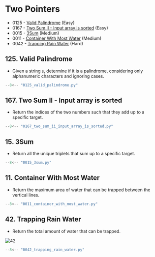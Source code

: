 # Two Pointers

- 0125 - [Valid Palindrome](https://leetcode.com/problems/valid-palindrome/) (Easy)
- 0167 - [Two Sum II - Input array is sorted](https://leetcode.com/problems/two-sum-ii-input-array-is-sorted/) (Easy)
- 0015 - [3Sum](https://leetcode.com/problems/3sum/) (Medium)
- 0011 - [Container With Most Water](https://leetcode.com/problems/container-with-most-water/) (Medium)
- 0042 - [Trapping Rain Water](https://leetcode.com/problems/trapping-rain-water/) (Hard)

## 125. Valid Palindrome

- Given a string `s`, determine if it is a palindrome, considering only alphanumeric characters and ignoring cases.

```python
--8<-- "0125_valid_palindrome.py"
```

## 167. Two Sum II - Input array is sorted

- Return the indices of the two numbers such that they add up to a specific target.

```python
--8<-- "0167_two_sum_ii_input_array_is_sorted.py"
```

## 15. 3Sum

- Return all the unique triplets that sum up to a specific target.

```python
--8<-- "0015_3sum.py"
```

## 11. Container With Most Water

- Return the maximum area of water that can be trapped between the vertical lines.

```python
--8<-- "0011_container_with_most_water.py"
```

## 42. Trapping Rain Water

- Return the total amount of water that can be trapped.

![42](https://assets.leetcode.com/uploads/2018/10/22/rainwatertrap.png)

```python
--8<-- "0042_trapping_rain_water.py"
```
